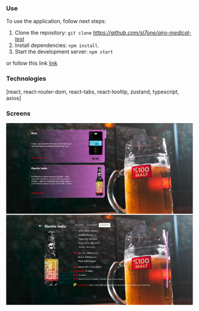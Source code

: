 ### Use 

To use the application, follow next steps:

1. Clone the repository: `git clone` *https://github.com/sl7one/airo-medical-test*
2. Install dependencies: `npm install`.
3. Start the development server: `npm start`

or follow this link [link](https://sl7one.github.io/airo-medical-test/)

### Technologies

[react, react-router-dom, react-tabs, react-tooltip, zustand, typescript, axios]

### Screens

![Preview](./src/assets/img.png)
![Preview](./src/assets/img2.png)